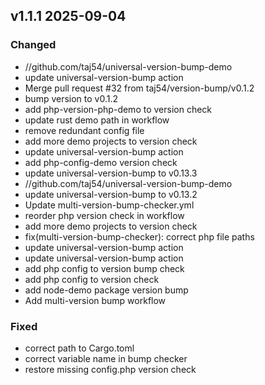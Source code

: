 ## v1.1.1 2025-09-04

### Changed

- //github.com/taj54/universal-version-bump-demo
- update universal-version-bump action
- Merge pull request #32 from taj54/version-bump/v0.1.2
- bump version to v0.1.2
- add php-version-php-demo to version check
- update rust demo path in workflow
- remove redundant config file
- add more demo projects to version check
- update universal-version-bump action
- add php-config-demo version check
- update universal-version-bump to v0.13.3
- //github.com/taj54/universal-version-bump-demo
- update universal-version-bump to v0.13.2
- Update multi-version-bump-checker.yml
- reorder php version check in workflow
- add more demo projects to version check
- fix(multi-version-bump-checker): correct php file paths
- update universal-version-bump action
- update universal-version-bump action
- add php config to version bump check
- add php config to version check
- add node-demo package version bump
- Add multi-version bump workflow

### Fixed

- correct path to Cargo.toml
- correct variable name in bump checker
- restore missing config.php version check

